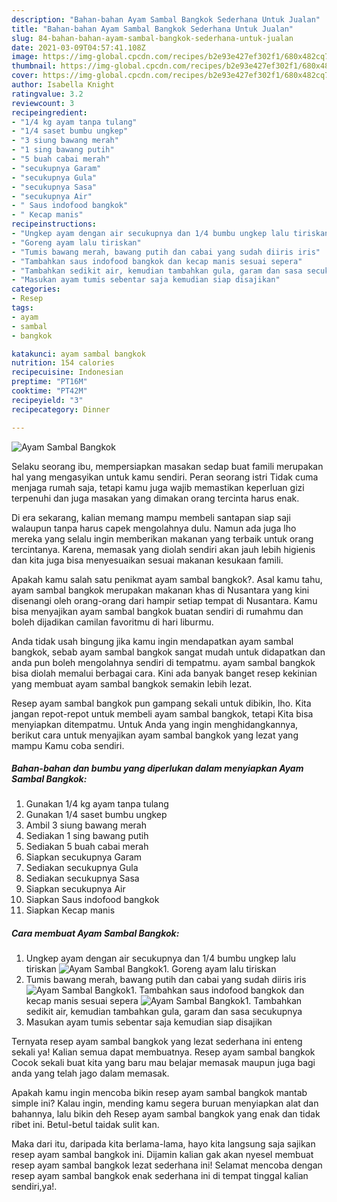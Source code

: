 ```yaml
---
description: "Bahan-bahan Ayam Sambal Bangkok Sederhana Untuk Jualan"
title: "Bahan-bahan Ayam Sambal Bangkok Sederhana Untuk Jualan"
slug: 84-bahan-bahan-ayam-sambal-bangkok-sederhana-untuk-jualan
date: 2021-03-09T04:57:41.108Z
image: https://img-global.cpcdn.com/recipes/b2e93e427ef302f1/680x482cq70/ayam-sambal-bangkok-foto-resep-utama.jpg
thumbnail: https://img-global.cpcdn.com/recipes/b2e93e427ef302f1/680x482cq70/ayam-sambal-bangkok-foto-resep-utama.jpg
cover: https://img-global.cpcdn.com/recipes/b2e93e427ef302f1/680x482cq70/ayam-sambal-bangkok-foto-resep-utama.jpg
author: Isabella Knight
ratingvalue: 3.2
reviewcount: 3
recipeingredient:
- "1/4 kg ayam tanpa tulang"
- "1/4 saset bumbu ungkep"
- "3 siung bawang merah"
- "1 sing bawang putih"
- "5 buah cabai merah"
- "secukupnya Garam"
- "secukupnya Gula"
- "secukupnya Sasa"
- "secukupnya Air"
- " Saus indofood bangkok"
- " Kecap manis"
recipeinstructions:
- "Ungkep ayam dengan air secukupnya dan 1/4 bumbu ungkep lalu tiriskan"
- "Goreng ayam lalu tiriskan"
- "Tumis bawang merah, bawang putih dan cabai yang sudah diiris iris"
- "Tambahkan saus indofood bangkok dan kecap manis sesuai sepera"
- "Tambahkan sedikit air, kemudian tambahkan gula, garam dan sasa secukupnya"
- "Masukan ayam tumis sebentar saja kemudian siap disajikan"
categories:
- Resep
tags:
- ayam
- sambal
- bangkok

katakunci: ayam sambal bangkok 
nutrition: 154 calories
recipecuisine: Indonesian
preptime: "PT16M"
cooktime: "PT42M"
recipeyield: "3"
recipecategory: Dinner

---
```



![Ayam Sambal Bangkok](https://img-global.cpcdn.com/recipes/b2e93e427ef302f1/680x482cq70/ayam-sambal-bangkok-foto-resep-utama.jpg)

Selaku seorang ibu, mempersiapkan masakan sedap buat famili merupakan hal yang mengasyikan untuk kamu sendiri. Peran seorang istri Tidak cuma menjaga rumah saja, tetapi kamu juga wajib memastikan keperluan gizi terpenuhi dan juga masakan yang dimakan orang tercinta harus enak.

Di era  sekarang, kalian memang mampu membeli santapan siap saji walaupun tanpa harus capek mengolahnya dulu. Namun ada juga lho mereka yang selalu ingin memberikan makanan yang terbaik untuk orang tercintanya. Karena, memasak yang diolah sendiri akan jauh lebih higienis dan kita juga bisa menyesuaikan sesuai makanan kesukaan famili. 



Apakah kamu salah satu penikmat ayam sambal bangkok?. Asal kamu tahu, ayam sambal bangkok merupakan makanan khas di Nusantara yang kini disenangi oleh orang-orang dari hampir setiap tempat di Nusantara. Kamu bisa menyajikan ayam sambal bangkok buatan sendiri di rumahmu dan boleh dijadikan camilan favoritmu di hari liburmu.

Anda tidak usah bingung jika kamu ingin mendapatkan ayam sambal bangkok, sebab ayam sambal bangkok sangat mudah untuk didapatkan dan anda pun boleh mengolahnya sendiri di tempatmu. ayam sambal bangkok bisa diolah memalui berbagai cara. Kini ada banyak banget resep kekinian yang membuat ayam sambal bangkok semakin lebih lezat.

Resep ayam sambal bangkok pun gampang sekali untuk dibikin, lho. Kita jangan repot-repot untuk membeli ayam sambal bangkok, tetapi Kita bisa menyiapkan ditempatmu. Untuk Anda yang ingin menghidangkannya, berikut cara untuk menyajikan ayam sambal bangkok yang lezat yang mampu Kamu coba sendiri.

<!--inarticleads1-->

##### Bahan-bahan dan bumbu yang diperlukan dalam menyiapkan Ayam Sambal Bangkok:

1. Gunakan 1/4 kg ayam tanpa tulang
1. Gunakan 1/4 saset bumbu ungkep
1. Ambil 3 siung bawang merah
1. Sediakan 1 sing bawang putih
1. Sediakan 5 buah cabai merah
1. Siapkan secukupnya Garam
1. Sediakan secukupnya Gula
1. Sediakan secukupnya Sasa
1. Siapkan secukupnya Air
1. Siapkan  Saus indofood bangkok
1. Siapkan  Kecap manis




<!--inarticleads2-->

##### Cara membuat Ayam Sambal Bangkok:

1. Ungkep ayam dengan air secukupnya dan 1/4 bumbu ungkep lalu tiriskan
<img src="https://img-global.cpcdn.com/steps/b333c6d3ef78b883/160x128cq70/ayam-sambal-bangkok-langkah-memasak-1-foto.jpg" alt="Ayam Sambal Bangkok">1. Goreng ayam lalu tiriskan
1. Tumis bawang merah, bawang putih dan cabai yang sudah diiris iris
<img src="https://img-global.cpcdn.com/steps/3d835f3e51ee0fbc/160x128cq70/ayam-sambal-bangkok-langkah-memasak-3-foto.jpg" alt="Ayam Sambal Bangkok">1. Tambahkan saus indofood bangkok dan kecap manis sesuai sepera
<img src="https://img-global.cpcdn.com/steps/e157f33fd7398a5f/160x128cq70/ayam-sambal-bangkok-langkah-memasak-4-foto.jpg" alt="Ayam Sambal Bangkok">1. Tambahkan sedikit air, kemudian tambahkan gula, garam dan sasa secukupnya
1. Masukan ayam tumis sebentar saja kemudian siap disajikan




Ternyata resep ayam sambal bangkok yang lezat sederhana ini enteng sekali ya! Kalian semua dapat membuatnya. Resep ayam sambal bangkok Cocok sekali buat kita yang baru mau belajar memasak maupun juga bagi anda yang telah jago dalam memasak.

Apakah kamu ingin mencoba bikin resep ayam sambal bangkok mantab simple ini? Kalau ingin, mending kamu segera buruan menyiapkan alat dan bahannya, lalu bikin deh Resep ayam sambal bangkok yang enak dan tidak ribet ini. Betul-betul taidak sulit kan. 

Maka dari itu, daripada kita berlama-lama, hayo kita langsung saja sajikan resep ayam sambal bangkok ini. Dijamin kalian gak akan nyesel membuat resep ayam sambal bangkok lezat sederhana ini! Selamat mencoba dengan resep ayam sambal bangkok enak sederhana ini di tempat tinggal kalian sendiri,ya!.

